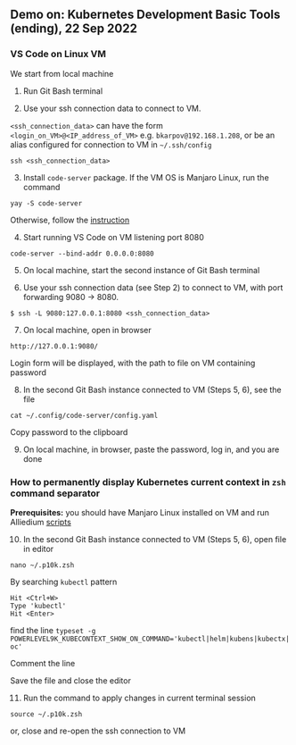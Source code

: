 ## Demo on: Kubernetes Development Basic Tools (ending), 22 Sep 2022 

### VS Code on Linux VM

We start from local machine

1. Run Git Bash terminal

2. Use your ssh connection data to connect to VM.  

`<ssh_connection_data>` can have the form `<login_on_VM>@<IP_address_of_VM>` e.g. `bkarpov@192.168.1.208`, 
or be an alias configured for connection to VM in  `~/.ssh/config`

```
ssh <ssh_connection_data>
```

3. Install `code-server` package. If the VM OS is Manjaro Linux, run the command 

```
yay -S code-server 
```

Otherwise, follow the [instruction](https://github.com/coder/code-server#getting-started)


4. Start running VS Code on VM listening port 8080

```
code-server --bind-addr 0.0.0.0:8080
```

5. On local machine, start the second instance of Git Bash terminal


6. Use your ssh connection data (see Step 2) to connect to VM, with port forwarding 9080 -> 8080.

```
$ ssh -L 9080:127.0.0.1:8080 <ssh_connection_data>
```

7. On local machine, open in browser

```
http://127.0.0.1:9080/
```

Login form will be displayed, with the path to file on VM containing password


8. In the second Git Bash instance connected to VM (Steps 5, 6), see the file

```
cat ~/.config/code-server/config.yaml
```

Copy password to the clipboard


9. On local machine, in browser, paste the password, log in, and you are done


### How to permanently display Kubernetes current context in `zsh` command separator

**Prerequisites:** you should have Manjaro Linux installed on VM and run Alliedium [scripts](https://github.com/Alliedium/awesome-linux-config/tree/master/manjaro#instructions)


10. In the second Git Bash instance connected to VM (Steps 5, 6), open file in editor

```
nano ~/.p10k.zsh
```

By searching `kubectl` pattern

```
Hit <Ctrl+W>
Type 'kubectl'
Hit <Enter>
```

find the line `typeset -g POWERLEVEL9K_KUBECONTEXT_SHOW_ON_COMMAND='kubectl|helm|kubens|kubectx|oc'`

Comment the line

Save the file and close the editor


11. Run the command to apply changes in current terminal session

```
source ~/.p10k.zsh
```

or, close and re-open the ssh connection to VM

